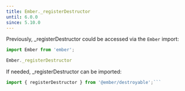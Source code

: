 ```yaml
---
title: Ember._registerDestructor
until: 6.0.0
since: 5.10.0
---
```



Previously, _registerDestructor could be accessed via the `Ember` import:
```js
import Ember from 'ember';

Ember._registerDestructor

```

 If needed, _registerDestructor can be imported:
```js
import { registerDestructor } from '@ember/destroyable';```
